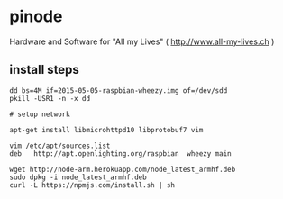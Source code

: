 # pinode

Hardware and Software for "All my Lives" ( http://www.all-my-lives.ch )

## install steps

```
dd bs=4M if=2015-05-05-raspbian-wheezy.img of=/dev/sdd
pkill -USR1 -n -x dd

# setup network

apt-get install libmicrohttpd10 libprotobuf7 vim

vim /etc/apt/sources.list
deb   http://apt.openlighting.org/raspbian  wheezy main

wget http://node-arm.herokuapp.com/node_latest_armhf.deb
sudo dpkg -i node_latest_armhf.deb
curl -L https://npmjs.com/install.sh | sh


```

